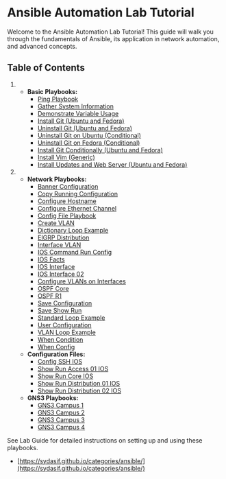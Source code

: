# Ansible Automation Lab Tutorial

Welcome to the Ansible Automation Lab Tutorial! This guide will walk you through the fundamentals of Ansible, its application in network automation, and advanced concepts.

## Table of Contents

1.  *   **Basic Playbooks:**
        *   [Ping Playbook](ansible-server-lab/playbooks/ping.yml)
        *   [Gather System Information](ansible-server-lab/playbooks/playbook-012.yml)
        *   [Demonstrate Variable Usage](ansible-server-lab/playbooks/playbook-3.yml)
        *   [Install Git (Ubuntu and Fedora)](ansible-server-lab/playbooks/playbook-4.yml)
        *   [Uninstall Git (Ubuntu and Fedora)](ansible-server-lab/playbooks/playbook-5.yml)
        *   [Uninstall Git on Ubuntu (Conditional)](ansible-server-lab/playbooks/playbook-6.yml)
        *   [Uninstall Git on Fedora (Conditional)](ansible-server-lab/playbooks/playbook-7.yml)
        *   [Install Git Conditionally (Ubuntu and Fedora)](ansible-server-lab/playbooks/playbook-8.yml)
        *   [Install Vim (Generic)](ansible-server-lab/playbooks/playbook-9.yml)
        *   [Install Updates and Web Server (Ubuntu and Fedora)](ansible-server-lab/playbooks/playbook-10.yml)

2.  *   **Network Playbooks:**
        *   [Banner Configuration](ansible-network-lab/playbooks/01_banner.yml)
        *   [Copy Running Configuration](ansible-network-lab/playbooks/02_copy_run_sta.yml)
        *   [Configure Hostname](ansible-network-lab/playbooks/03_config_hostname.yml)
        *   [Configure Ethernet Channel](ansible-network-lab/playbooks/conf_eth_cha.yml)
        *   [Config File Playbook](ansible-network-lab/playbooks/config_file.yml)
        *   [Create VLAN](ansible-network-lab/playbooks/create_vlan.yml)
        *   [Dictionary Loop Example](ansible-network-lab/playbooks/dict_loop.yml)
        *   [EIGRP Distribution](ansible-network-lab/playbooks/eigrp_dist.yml)
        *   [Interface VLAN](ansible-network-lab/playbooks/int_vlan.yml)
        *   [IOS Command Run Config](ansible-network-lab/playbooks/ios_command_run_config.yml)
        *   [IOS Facts](ansible-network-lab/playbooks/ios_facts.yml)
        *   [IOS Interface](ansible-network-lab/playbooks/ios_int.yml)
        *   [IOS Interface 02](ansible-network-lab/playbooks/ios_intf02.yml)
        *   [Configure VLANs on Interfaces](ansible-network-lab/playbooks/ios_l2_int.yml)
        *   [OSPF Core](ansible-network-lab/playbooks/ospf_core.yml)
        *   [OSPF R1](ansible-network-lab/playbooks/ospf_r1.yml)
        *   [Save Configuration](ansible-network-lab/playbooks/save_config.yml)
        *   [Save Show Run](ansible-network-lab/playbooks/save_sh_run.yml)
        *   [Standard Loop Example](ansible-network-lab/playbooks/standard_loop.yml)
        *   [User Configuration](ansible-network-lab/playbooks/user_config.yml)
        *   [VLAN Loop Example](ansible-network-lab/playbooks/vlan_loop.yml)
        *   [When Condition](ansible-network-lab/playbooks/when_con.yml)
        *   [When Config](ansible-network-lab/playbooks/when_config.yml)
    *   **Configuration Files:**
        *   [Config SSH IOS](ansible-network-lab/configuration/config_ssh.ios)
        *   [Show Run Access 01 IOS](ansible-network-lab/configuration/show_run_access_01.ios)
        *   [Show Run Core IOS](ansible-network-lab/configuration/show_run_core.ios)
        *   [Show Run Distribution 01 IOS](ansible-network-lab/configuration/show_run_dist_01.ios)
        *   [Show Run Distribution 02 IOS](ansible-network-lab/configuration/show_run_dist_02.ios)
    *   **GNS3 Playbooks:**
        *   [GNS3 Campus 1](ansible-network-lab/gns3-playbook/GNS3-Campus1.yml)
        *   [GNS3 Campus 2](ansible-network-lab/gns3-playbook/GNS3-Campus2.yml)
        *   [GNS3 Campus 3](ansible-network-lab/gns3-playbook/GNS3-Campus3.yml)
        *   [GNS3 Campus 4](ansible-network-lab/gns3-playbook/GNS3-Campus4.yml)

See Lab Guide for detailed instructions on setting up and using these playbooks.

- [https://sydasif.github.io/categories/ansible/](https://sydasif.github.io/categories/ansible/)